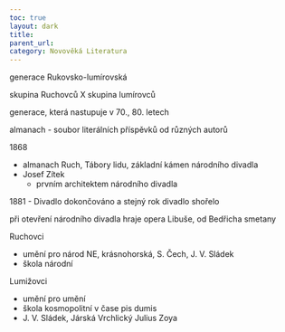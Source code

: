 ```yaml
---
toc: true
layout: dark
title:  
parent_url:  
category: Novověká Literatura 
---
```


generace Rukovsko-lumírovská

skupina Ruchovců X skupina lumírovců

generace, která nastupuje v 70., 80. letech

almanach - soubor literálních příspěvků od různých autorů

1868
- almanach Ruch, Tábory lidu, základní kámen národního divadla
- Josef Zítek
  - prvním architektem národního divadla

1881 - Divadlo dokončováno a stejný rok divadlo shořelo

při otevření národního divadla hraje opera Libuše, od Bedřicha smetany

Ruchovci
- umění pro národ
NE, krásnohorská, S. Čech, J. V. Sládek
- škola národní

Lumižovci 
- umění pro umění
- škola kosmopolitní v čase pis dumis
- J. V. Sládek, Járská Vrchlický Julius Zoya